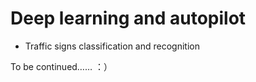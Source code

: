# Deep learning and autopilot

- Traffic signs classification and recognition

To be continued…… ：）
